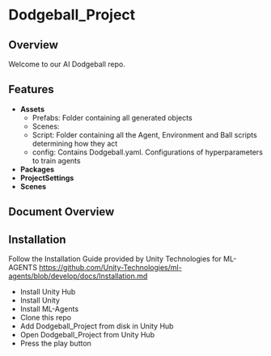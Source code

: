 # Dodgeball_Project

## Overview
Welcome to our AI Dodgeball repo.
## Features
- **Assets**
  - Prefabs: Folder containing all generated objects
  - Scenes:
  - Script: Folder containing all the Agent, Environment and Ball scripts determining how they act
  - config: Contains Dodgeball.yaml. Configurations of hyperparameters to train agents
- **Packages**
- **ProjectSettings**
- **Scenes**
## Document Overview
## Installation
Follow the Installation Guide provided by Unity Technologies for ML-AGENTS https://github.com/Unity-Technologies/ml-agents/blob/develop/docs/Installation.md
- Install Unity Hub
- Install Unity
- Install ML-Agents
- Clone this repo
- Add Dodgeball_Project from disk in Unity Hub
- Open Dodgeball_Project from Unity Hub
- Press the play button
